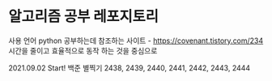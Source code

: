# 알고리즘 공부 레포지토리

사용 언어 python
공부하는데 참조하는 사이트 - https://covenant.tistory.com/234
시간을 줄이고 효율적으로 동작 하는 것을 중심으로

2021.09.02 Start!
백준 별찍기 2438, 2439, 2440, 2441, 2442, 2443, 2444
